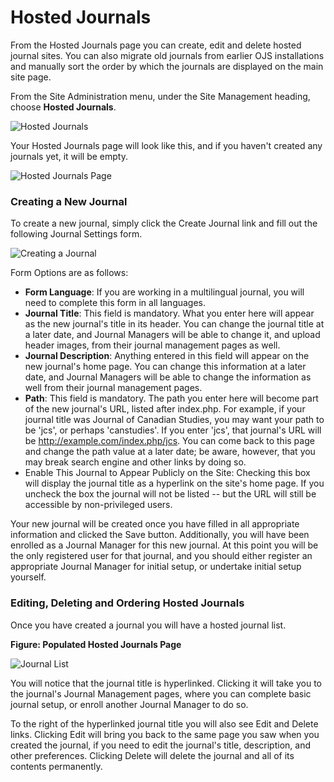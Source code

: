 # Hosted Journals

From the Hosted Journals page you can create, edit and delete hosted journal sites. You can also migrate old journals from earlier OJS installations and manually sort the order by which the journals are displayed on the main site page.

From the Site Administration menu, under the Site Management heading, choose **Hosted Journals**.






![Hosted Journals](images/chapter4/hosted_journals.png)




Your Hosted Journals page will look like this, and if you haven't created any journals yet, it will be empty.





![Hosted Journals Page](images/chapter4/sa_hosted_journals.png)


### Creating a New Journal



To create a new journal, simply click the Create Journal link and fill out the following Journal Settings form.




![Creating a Journal](images/chapter4/sa_journal_settings.png)


Form Options are as follows:

* **Form Language**: If you are working in a multilingual journal, you will need to complete this form in all languages.
* **Journal Title**: This field is mandatory. What you enter here will appear as the new journal's title in its header. You can change the journal title at a later date, and Journal Managers will be able to change it, and upload header images, from their journal management pages as well.
* **Journal Description**: Anything entered in this field will appear on the new journal's home page. You can change this information at a later date, and Journal Managers will be able to change the information as well from their journal management pages.
* **Path**: This field is mandatory. The path you enter here will become part of the new journal's URL, listed after index.php. For example, if your journal title was Journal of Canadian Studies, you may want your path to be 'jcs', or perhaps 'canstudies'. If you enter 'jcs', that journal's URL will be http://example.com/index.php/jcs. You can come back to this page and change the path value at a later date; be aware, however, that you may break search engine and other links by doing so.
* Enable This Journal to Appear Publicly on the Site: Checking this box will display the journal title as a hyperlink on the site's home page. If you uncheck the box the journal will not be listed -- but the URL will still be accessible by non-privileged users.

Your new journal will be created once you have filled in all appropriate information and clicked the Save button. Additionally, you will have been enrolled as a Journal Manager for this new journal. At this point you will be the only registered user for that journal, and you should either register an appropriate Journal Manager for initial setup, or undertake initial setup yourself.


### Editing, Deleting and Ordering Hosted Journals


Once you have created a journal you will have a hosted journal list.

**Figure: Populated Hosted Journals Page**




![Journal List](images/chapter4/journal_list.png)


You will notice that the journal title is hyperlinked. Clicking it will take you to the journal's Journal Management pages, where you can complete basic journal setup, or enroll another Journal Manager to do so.

To the right of the hyperlinked journal title you will also see Edit and Delete links. Clicking Edit will bring you back to the same page you saw when you created the journal, if you need to edit the journal's title, description, and other preferences. Clicking Delete will delete the journal and all of its contents permanently.

